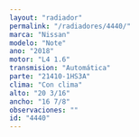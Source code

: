 ```yaml
---
layout: "radiador"
permalink: "/radiadores/4440/"
marca: "Nissan"
modelo: "Note"
ano: "2018"
motor: "L4 1.6"
transmision: "Automática"
parte: "21410-1HS3A"
clima: "Con clima"
alto: "20 3/16"
ancho: "16 7/8"
observaciones: ""
id: "4440"
---
```


